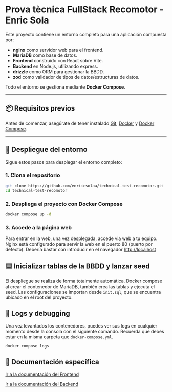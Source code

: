 # Prova tècnica FullStack Recomotor - Enric Sola

Este proyecto contiene un entorno completo para una aplicación compuesta por:

- **nginx** como servidor web para el frontend.
- **MariaDB** como base de datos.
- **Frontend** construido con React sobre Vite.
- **Backend** en Node.js, utilizando express.
- **drizzle** como ORM para gestionar la BBDD.
- **zod** como validador de tipos de datos/estructuras de datos.

Todo el entorno se gestiona mediante **Docker Compose**.

---

## 📦 Requisitos previos

Antes de comenzar, asegúrate de tener instalado [Git](https://git-scm.com/downloads), [Docker](https://docs.docker.com/get-docker/) y [Docker Compose](https://docs.docker.com/compose/install/).

---

## 🚀 Despliegue del entorno

Sigue estos pasos para desplegar el entorno completo:

### 1. Clona el repositorio

```bash
git clone https://github.com/enriicsolaa/technical-test-recomotor.git
cd technical-test-recomotor
```

### 2. Despliega el proyecto con Docker Compose

```bash
docker compose up -d
```

### 3. Accede a la página web
Para entrar en la web, una vez desplegada, accede via web a tu equipo. Nginx está configurado para servir la web en el puerto 80 (puerto por defecto). Debería bastar con introducir en el navegador [http://localhost](http://localhost)

## ⌨️ Inicializar tablas de la BBDD y lanzar seed

El despliegue se realiza de forma totalmente automática. Docker compose al crear el contenedor de MariaDB, también crea las tablas y ejecuta el seed. Las configuraciones se importan desde `init.sql`, que se encuentra ubicado en el root del proyecto.

## 📜 Logs y debugging

Una vez levantados los contenedores, puedes ver sus logs en cualquier momento desde la consola con el siguiente comando. Recuerda que debes estar en la misma carpeta que `docker-compose.yml`.

```bash
docker compose logs
```

## 📜 Documentación específica
[Ir a la documentación del Frontend](https://github.com/enriicsolaa/technical-test-recomotor/tree/main/frontend)

[Ir a la documentación del Backend](https://github.com/enriicsolaa/technical-test-recomotor/tree/main/backend)